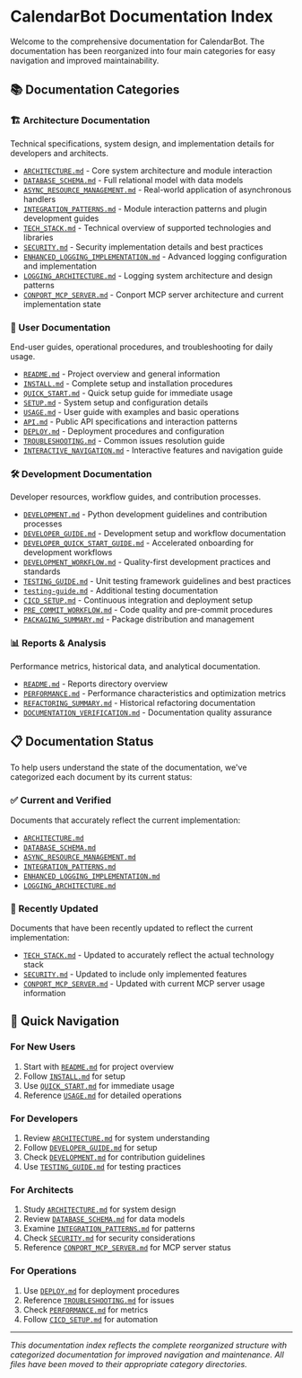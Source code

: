 # CalendarBot Documentation Index

Welcome to the comprehensive documentation for CalendarBot. The documentation has been reorganized into four main categories for easy navigation and improved maintainability.

## 📚 Documentation Categories

### 🏗️ Architecture Documentation
Technical specifications, system design, and implementation details for developers and architects.

- [`ARCHITECTURE.md`](./architecture/ARCHITECTURE.md) - Core system architecture and module interaction
- [`DATABASE_SCHEMA.md`](./architecture/DATABASE_SCHEMA.md) - Full relational model with data models
- [`ASYNC_RESOURCE_MANAGEMENT.md`](./architecture/ASYNC_RESOURCE_MANAGEMENT.md) - Real-world application of asynchronous handlers
- [`INTEGRATION_PATTERNS.md`](./architecture/INTEGRATION_PATTERNS.md) - Module interaction patterns and plugin development guides
- [`TECH_STACK.md`](./architecture/TECH_STACK.md) - Technical overview of supported technologies and libraries
- [`SECURITY.md`](./architecture/SECURITY.md) - Security implementation details and best practices
- [`ENHANCED_LOGGING_IMPLEMENTATION.md`](./architecture/ENHANCED_LOGGING_IMPLEMENTATION.md) - Advanced logging configuration and implementation
- [`LOGGING_ARCHITECTURE.md`](./architecture/LOGGING_ARCHITECTURE.md) - Logging system architecture and design patterns
- [`CONPORT_MCP_SERVER.md`](./architecture/CONPORT_MCP_SERVER.md) - Conport MCP server architecture and current implementation state

### 👥 User Documentation
End-user guides, operational procedures, and troubleshooting for daily usage.

- [`README.md`](./user/README.md) - Project overview and general information
- [`INSTALL.md`](./user/INSTALL.md) - Complete setup and installation procedures
- [`QUICK_START.md`](./user/QUICK_START.md) - Quick setup guide for immediate usage
- [`SETUP.md`](./user/SETUP.md) - System setup and configuration details
- [`USAGE.md`](./user/USAGE.md) - User guide with examples and basic operations
- [`API.md`](./user/API.md) - Public API specifications and interaction patterns
- [`DEPLOY.md`](./user/DEPLOY.md) - Deployment procedures and configuration
- [`TROUBLESHOOTING.md`](./user/TROUBLESHOOTING.md) - Common issues resolution guide
- [`INTERACTIVE_NAVIGATION.md`](./user/INTERACTIVE_NAVIGATION.md) - Interactive features and navigation guide

### 🛠️ Development Documentation
Developer resources, workflow guides, and contribution processes.

- [`DEVELOPMENT.md`](./development/DEVELOPMENT.md) - Python development guidelines and contribution processes
- [`DEVELOPER_GUIDE.md`](./development/DEVELOPER_GUIDE.md) - Development setup and workflow documentation
- [`DEVELOPER_QUICK_START_GUIDE.md`](./development/DEVELOPER_QUICK_START_GUIDE.md) - Accelerated onboarding for development workflows
- [`DEVELOPMENT_WORKFLOW.md`](./development/DEVELOPMENT_WORKFLOW.md) - Quality-first development practices and standards
- [`TESTING_GUIDE.md`](./development/TESTING_GUIDE.md) - Unit testing framework guidelines and best practices
- [`testing-guide.md`](./development/testing-guide.md) - Additional testing documentation
- [`CICD_SETUP.md`](./development/CICD_SETUP.md) - Continuous integration and deployment setup
- [`PRE_COMMIT_WORKFLOW.md`](./development/PRE_COMMIT_WORKFLOW.md) - Code quality and pre-commit procedures
- [`PACKAGING_SUMMARY.md`](./development/PACKAGING_SUMMARY.md) - Package distribution and management

### 📊 Reports & Analysis
Performance metrics, historical data, and analytical documentation.

- [`README.md`](./reports/README.md) - Reports directory overview
- [`PERFORMANCE.md`](./reports/PERFORMANCE.md) - Performance characteristics and optimization metrics
- [`REFACTORING_SUMMARY.md`](./reports/REFACTORING_SUMMARY.md) - Historical refactoring documentation
- [`DOCUMENTATION_VERIFICATION.md`](./reports/DOCUMENTATION_VERIFICATION.md) - Documentation quality assurance

## 📋 Documentation Status

To help users understand the state of the documentation, we've categorized each document by its current status:

### ✅ Current and Verified
Documents that accurately reflect the current implementation:
- [`ARCHITECTURE.md`](./architecture/ARCHITECTURE.md)
- [`DATABASE_SCHEMA.md`](./architecture/DATABASE_SCHEMA.md)
- [`ASYNC_RESOURCE_MANAGEMENT.md`](./architecture/ASYNC_RESOURCE_MANAGEMENT.md)
- [`INTEGRATION_PATTERNS.md`](./architecture/INTEGRATION_PATTERNS.md)
- [`ENHANCED_LOGGING_IMPLEMENTATION.md`](./architecture/ENHANCED_LOGGING_IMPLEMENTATION.md)
- [`LOGGING_ARCHITECTURE.md`](./architecture/LOGGING_ARCHITECTURE.md)

### 🔄 Recently Updated
Documents that have been recently updated to reflect the current implementation:
- [`TECH_STACK.md`](./architecture/TECH_STACK.md) - Updated to accurately reflect the actual technology stack
- [`SECURITY.md`](./architecture/SECURITY.md) - Updated to include only implemented features
- [`CONPORT_MCP_SERVER.md`](./architecture/CONPORT_MCP_SERVER.md) - Updated with current MCP server usage information

## 🚀 Quick Navigation

### For New Users
1. Start with [`README.md`](./user/README.md) for project overview
2. Follow [`INSTALL.md`](./user/INSTALL.md) for setup
3. Use [`QUICK_START.md`](./user/QUICK_START.md) for immediate usage
4. Reference [`USAGE.md`](./user/USAGE.md) for detailed operations

### For Developers
1. Review [`ARCHITECTURE.md`](./architecture/ARCHITECTURE.md) for system understanding
2. Follow [`DEVELOPER_GUIDE.md`](./development/DEVELOPER_GUIDE.md) for setup
3. Check [`DEVELOPMENT.md`](./development/DEVELOPMENT.md) for contribution guidelines
4. Use [`TESTING_GUIDE.md`](./development/TESTING_GUIDE.md) for testing practices

### For Architects
1. Study [`ARCHITECTURE.md`](./architecture/ARCHITECTURE.md) for system design
2. Review [`DATABASE_SCHEMA.md`](./architecture/DATABASE_SCHEMA.md) for data models
3. Examine [`INTEGRATION_PATTERNS.md`](./architecture/INTEGRATION_PATTERNS.md) for patterns
4. Check [`SECURITY.md`](./architecture/SECURITY.md) for security considerations
5. Reference [`CONPORT_MCP_SERVER.md`](./architecture/CONPORT_MCP_SERVER.md) for MCP server status

### For Operations
1. Use [`DEPLOY.md`](./user/DEPLOY.md) for deployment procedures
2. Reference [`TROUBLESHOOTING.md`](./user/TROUBLESHOOTING.md) for issues
3. Check [`PERFORMANCE.md`](./reports/PERFORMANCE.md) for metrics
4. Follow [`CICD_SETUP.md`](./development/CICD_SETUP.md) for automation

---

*This documentation index reflects the complete reorganized structure with categorized documentation for improved navigation and maintenance. All files have been moved to their appropriate category directories.*
